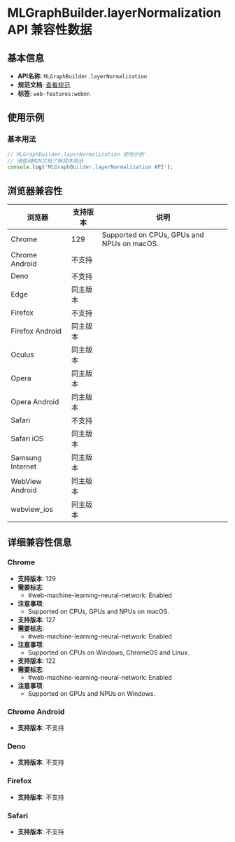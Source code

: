 # MLGraphBuilder.layerNormalization API 兼容性数据

## 基本信息

- **API名称**: `MLGraphBuilder.layerNormalization`
- **规范文档**: [查看规范](https://www.w3.org/TR/webnn/#api-mlgraphbuilder-layernorm)
- **标签**: `web-features:webnn`

## 使用示例

### 基本用法

```javascript
// MLGraphBuilder.layerNormalization 使用示例
// 请查阅MDN文档了解具体用法
console.log('MLGraphBuilder.layerNormalization API');
```

## 浏览器兼容性

| 浏览器 | 支持版本 | 说明 |
|--------|----------|------|
| Chrome | 129 | Supported on CPUs, GPUs and NPUs on macOS. |
| Chrome Android | 不支持 |  |
| Deno | 不支持 |  |
| Edge | 同主版本 |  |
| Firefox | 不支持 |  |
| Firefox Android | 同主版本 |  |
| Oculus | 同主版本 |  |
| Opera | 同主版本 |  |
| Opera Android | 同主版本 |  |
| Safari | 不支持 |  |
| Safari iOS | 同主版本 |  |
| Samsung Internet | 同主版本 |  |
| WebView Android | 同主版本 |  |
| webview_ios | 同主版本 |  |

## 详细兼容性信息

### Chrome

- **支持版本**: 129
- **需要标志**: 
  - #web-machine-learning-neural-network: Enabled
- **注意事项**:
  - Supported on CPUs, GPUs and NPUs on macOS.
- **支持版本**: 127
- **需要标志**: 
  - #web-machine-learning-neural-network: Enabled
- **注意事项**:
  - Supported on CPUs on Windows, ChromeOS and Linux.
- **支持版本**: 122
- **需要标志**: 
  - #web-machine-learning-neural-network: Enabled
- **注意事项**:
  - Supported on GPUs and NPUs on Windows.

### Chrome Android

- **支持版本**: 不支持

### Deno

- **支持版本**: 不支持

### Firefox

- **支持版本**: 不支持

### Safari

- **支持版本**: 不支持

